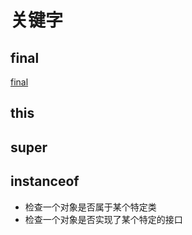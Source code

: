 # 关键字

## final

[final](Java_Keyword_Final.md)

## this

## super

## instanceof

- 检查一个对象是否属于某个特定类
- 检查一个对象是否实现了某个特定的接口
